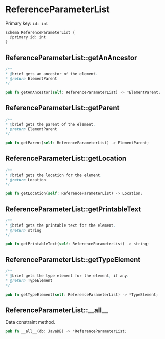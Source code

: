 # ReferenceParameterList

Primary key: `id: int`

```rust
schema ReferenceParameterList {
  @primary id: int
}
```
## ReferenceParameterList::getAnAncestor

```java
/**
* @brief gets an ancestor of the element.
* @return ElementParent 
*/
```
```rust
pub fn getAnAncestor(self: ReferenceParameterList) -> *ElementParent;
```
## ReferenceParameterList::getParent

```java
/**
* @brief gets the parent of the element.
* @return ElementParent 
*/
```
```rust
pub fn getParent(self: ReferenceParameterList) -> ElementParent;
```
## ReferenceParameterList::getLocation

```java
/**
* @brief gets the location for the element.
* @return Location
*/
```
```rust
pub fn getLocation(self: ReferenceParameterList) -> Location;
```
## ReferenceParameterList::getPrintableText

```java
/**
* @brief gets the printable text for the element.
* @return string
*/
```
```rust
pub fn getPrintableText(self: ReferenceParameterList) -> string;
```
## ReferenceParameterList::getTypeElement

```java
/**
* @brief gets the type element for the element, if any.
* @return TypeElement
*/
```
```rust
pub fn getTypeElement(self: ReferenceParameterList) -> *TypeElement;
```
## ReferenceParameterList::\_\_all\_\_

Data constraint method.

```rust
pub fn __all__(db: JavaDB) -> *ReferenceParameterList;
```
